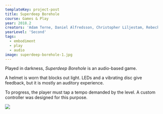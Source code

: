 ```yaml
---
templateKey: project-post
title: Superdeep Borehole
course: Games & Play
year: 2018.2
creators: 'Adam Terne, Daniel Alfredsson, Christopher Liljestam, Rebecka Wärulf, Igor Kovtun'
yearLevel: 'Second'
tags:
  - embodiment
  - play
  - audio
image: superdeep-borehole-1.jpg
---
```


Played in darkness, _Superdeep Borehole_ is an audio-based game.

A helmet is worn that blocks out light. LEDs and a vibrating disc give feedback, but it is mostly an auditory experience.

To progress, the player must tap a tempo demanded by the level. A custom controller was designed for this purpose.

<MauVideo id="0_y6169vyl" />

![](images/superdeep-borehole-1.jpg)
